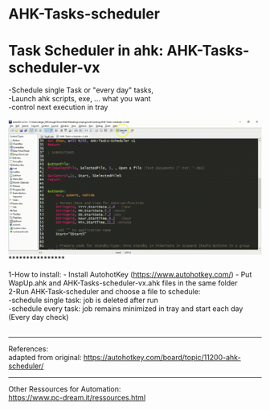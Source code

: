 # AHK-Tasks-scheduler

<h1>Task Scheduler in ahk:  AHK-Tasks-scheduler-vx </h1>
-Schedule single Task or "every day" tasks, </br>
-Launch ahk scripts, exe, ... what you want</br>
-control next execution in tray</br>

</br>
<img src="https://raw.githubusercontent.com/adegard/AHK-Tasks-scheduler/master/ExampleTaskScheduler.gif"  align="center">
****************

1-How to install: 
    - Install AutohotKey (https://www.autohotkey.com/)
    - Put WapUp.ahk and AHK-Tasks-scheduler-vx.ahk files in the same folder</br>
2-Run AHK-Task-scheduler and choose a file to schedule:</br>
    -schedule single task: job is deleted after run</br>
    -schedule every task: job remains minimized in tray and start each day (Every day check)</br>
</br>
*****************
References:</br>
adapted from original: https://autohotkey.com/board/topic/11200-ahk-scheduler/

*****************
Other Ressources for Automation:</br>
https://www.pc-dream.it/ressources.html

